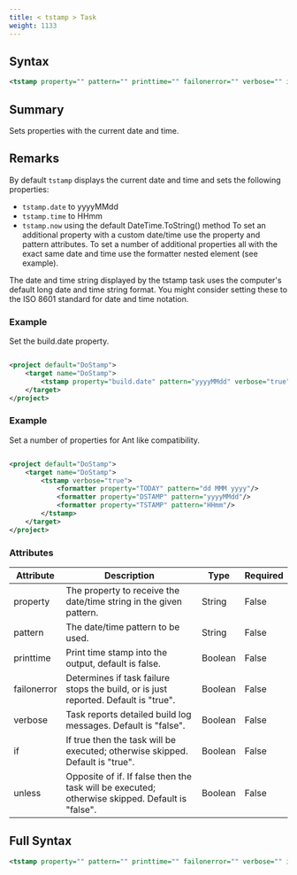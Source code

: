 ```yaml
---
title: < tstamp > Task
weight: 1133
---
```

## Syntax
```xml
<tstamp property="" pattern="" printtime="" failonerror="" verbose="" if="" unless="" />
```
## Summary ##
Sets properties with the current date and time.

## Remarks ##
By default  `tstamp`  displays the current date and time and sets the following properties:


 -  `tstamp.date`  to yyyyMMdd
 -  `tstamp.time`  to HHmm
 -  `tstamp.now`  using the default DateTime.ToString() method
To set an additional property with a custom date/time use the property and pattern attributes.  To set a number of additional properties all with the exact same date and time use the formatter nested element (see example).

The date and time string displayed by the tstamp task uses the computer&#39;s default long date and time string format.  You might consider setting these to the ISO 8601 standard for date and time notation.



### Example ###
Set the build.date property.


```xml

<project default="DoStamp">
    <target name="DoStamp">
        <tstamp property="build.date" pattern="yyyyMMdd" verbose="true"/>
    </target>
</project>

```


### Example ###
Set a number of properties for Ant like compatibility.


```xml

<project default="DoStamp">
    <target name="DoStamp">
        <tstamp verbose="true">
            <formatter property="TODAY" pattern="dd MMM yyyy"/>
            <formatter property="DSTAMP" pattern="yyyyMMdd"/>
            <formatter property="TSTAMP" pattern="HHmm"/>
        </tstamp>
    </target>
</project>

```



### Attributes
| Attribute | Description | Type | Required |
| --------- | ----------- | ---- | -------- |
| property | The property to receive the date/time string in the given pattern. | String | False |
| pattern | The date/time pattern to be used. | String | False |
| printtime | Print time stamp into the output, default is false. | Boolean | False |
| failonerror | Determines if task failure stops the build, or is just reported. Default is &quot;true&quot;. | Boolean | False |
| verbose | Task reports detailed build log messages.  Default is &quot;false&quot;. | Boolean | False |
| if | If true then the task will be executed; otherwise skipped. Default is &quot;true&quot;. | Boolean | False |
| unless | Opposite of if.  If false then the task will be executed; otherwise skipped. Default is &quot;false&quot;. | Boolean | False |

## Full Syntax
```xml
<tstamp property="" pattern="" printtime="" failonerror="" verbose="" if="" unless="" />
```
